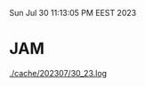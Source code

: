 Sun Jul 30 11:13:05 PM EEST 2023
# JAM
<a href='./cache/202307/30_23.log'>./cache/202307/30_23.log</a>

